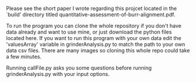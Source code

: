 Please see the short paper I wrote regarding this projcet located in the `build' directory titled quantitative-assessment-of-burr-alignment.pdf.

To run the program you can clone the whole repository if you don't have data already and want to use mine, or just download the python files located here. If you want to run this program with your own data edit the 'valuesArray' variable in grinderAnalysis.py to match the path to your own data csv files. There are many images so cloning this whole repo could take a few minutes. 

Running callFile.py asks you some questions before running grinderAnalysis.py with your input options. 
